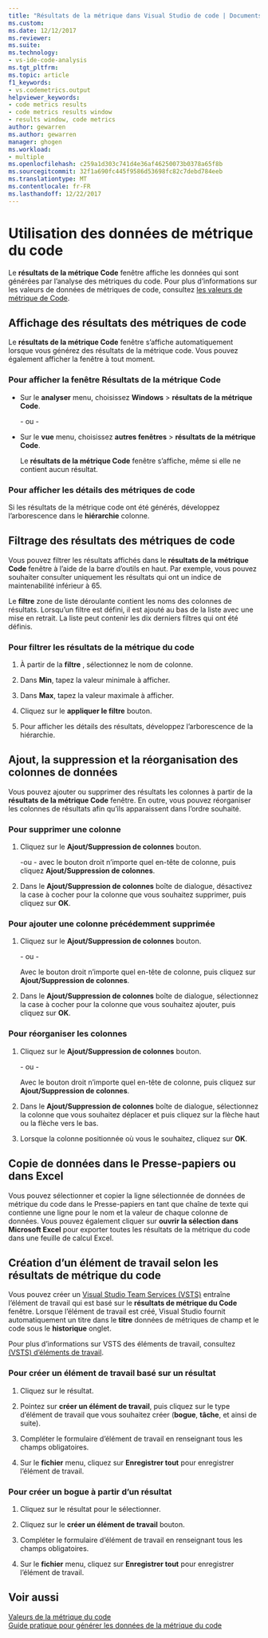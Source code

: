 ```yaml
---
title: "Résultats de la métrique dans Visual Studio de code | Documents Microsoft"
ms.custom: 
ms.date: 12/12/2017
ms.reviewer: 
ms.suite: 
ms.technology:
- vs-ide-code-analysis
ms.tgt_pltfrm: 
ms.topic: article
f1_keywords:
- vs.codemetrics.output
helpviewer_keywords:
- code metrics results
- code metrics results window
- results window, code metrics
author: gewarren
ms.author: gewarren
manager: ghogen
ms.workload:
- multiple
ms.openlocfilehash: c259a1d303c741d4e36af46250073b0378a65f8b
ms.sourcegitcommit: 32f1a690fc445f9586d53698fc82c7debd784eeb
ms.translationtype: MT
ms.contentlocale: fr-FR
ms.lasthandoff: 12/22/2017
---
```

# <a name="working-with-code-metrics-data"></a>Utilisation des données de métrique du code

Le **résultats de la métrique Code** fenêtre affiche les données qui sont générées par l’analyse des métriques du code. Pour plus d’informations sur les valeurs de données de métriques de code, consultez [les valeurs de métrique de Code](../code-quality/code-metrics-values.md).

## <a name="displaying-code-metrics-results"></a>Affichage des résultats des métriques de code

Le **résultats de la métrique Code** fenêtre s’affiche automatiquement lorsque vous générez des résultats de la métrique code. Vous pouvez également afficher la fenêtre à tout moment.

### <a name="to-display-the-code-metrics-results-window"></a>Pour afficher la fenêtre Résultats de la métrique Code

- Sur le **analyser** menu, choisissez **Windows** > **résultats de la métrique Code**.

   \- ou -

- Sur le **vue** menu, choisissez **autres fenêtres** > **résultats de la métrique Code**.

   Le **résultats de la métrique Code** fenêtre s’affiche, même si elle ne contient aucun résultat.

### <a name="to-view-code-metrics-details"></a>Pour afficher les détails des métriques de code

Si les résultats de la métrique code ont été générés, développez l’arborescence dans le **hiérarchie** colonne.

## <a name="filtering-code-metrics-results"></a>Filtrage des résultats des métriques de code

Vous pouvez filtrer les résultats affichés dans le **résultats de la métrique Code** fenêtre à l’aide de la barre d’outils en haut. Par exemple, vous pouvez souhaiter consulter uniquement les résultats qui ont un indice de maintenabilité inférieur à 65.

Le **filtre** zone de liste déroulante contient les noms des colonnes de résultats. Lorsqu’un filtre est défini, il est ajouté au bas de la liste avec une mise en retrait. La liste peut contenir les dix derniers filtres qui ont été définis.

### <a name="to-filter-the-code-metrics-results"></a>Pour filtrer les résultats de la métrique du code

1.  À partir de la **filtre** , sélectionnez le nom de colonne.

2.  Dans **Min**, tapez la valeur minimale à afficher.

3.  Dans **Max**, tapez la valeur maximale à afficher.

4.  Cliquez sur le **appliquer le filtre** bouton.

5.  Pour afficher les détails des résultats, développez l’arborescence de la hiérarchie.

## <a name="adding-removing-and-rearranging-data-columns"></a>Ajout, la suppression et la réorganisation des colonnes de données

Vous pouvez ajouter ou supprimer des résultats les colonnes à partir de la **résultats de la métrique Code** fenêtre. En outre, vous pouvez réorganiser les colonnes de résultats afin qu’ils apparaissent dans l’ordre souhaité.

### <a name="to-remove-a-column"></a>Pour supprimer une colonne

1. Cliquez sur le **Ajout/Suppression de colonnes** bouton.

     \-ou - avec le bouton droit n’importe quel en-tête de colonne, puis cliquez **Ajout/Suppression de colonnes**.

1. Dans le **Ajout/Suppression de colonnes** boîte de dialogue, désactivez la case à cocher pour la colonne que vous souhaitez supprimer, puis cliquez sur **OK**.

### <a name="to-add-a-previously-removed-column"></a>Pour ajouter une colonne précédemment supprimée

1. Cliquez sur le **Ajout/Suppression de colonnes** bouton.

     \- ou -

     Avec le bouton droit n’importe quel en-tête de colonne, puis cliquez sur **Ajout/Suppression de colonnes**.

1. Dans le **Ajout/Suppression de colonnes** boîte de dialogue, sélectionnez la case à cocher pour la colonne que vous souhaitez ajouter, puis cliquez sur **OK**.

### <a name="to-rearrange-columns"></a>Pour réorganiser les colonnes

1. Cliquez sur le **Ajout/Suppression de colonnes** bouton.

     \- ou -

     Avec le bouton droit n’importe quel en-tête de colonne, puis cliquez sur **Ajout/Suppression de colonnes**.

1. Dans le **Ajout/Suppression de colonnes** boîte de dialogue, sélectionnez la colonne que vous souhaitez déplacer et puis cliquez sur la flèche haut ou la flèche vers le bas.

1. Lorsque la colonne positionnée où vous le souhaitez, cliquez sur **OK**.

## <a name="copying-data-to-the-clipboard-or-excel"></a>Copie de données dans le Presse-papiers ou dans Excel

Vous pouvez sélectionner et copier la ligne sélectionnée de données de métrique du code dans le Presse-papiers en tant que chaîne de texte qui contienne une ligne pour le nom et la valeur de chaque colonne de données. Vous pouvez également cliquer sur **ouvrir la sélection dans Microsoft Excel** pour exporter toutes les résultats de la métrique du code dans une feuille de calcul Excel.

## <a name="creating-a-work-item-based-on-code-metric-results"></a>Création d’un élément de travail selon les résultats de métrique du code

Vous pouvez créer un [Visual Studio Team Services (VSTS)](/vsts/index) entraîne l’élément de travail qui est basé sur le **résultats de métrique du Code** fenêtre. Lorsque l’élément de travail est créé, Visual Studio fournit automatiquement un titre dans le **titre** données de métriques de champ et le code sous le **historique** onglet.

Pour plus d’informations sur VSTS des éléments de travail, consultez [(VSTS) d’éléments de travail](/vsts/work/work-items/index).

### <a name="to-create-a-work-item-based-on-a-result"></a>Pour créer un élément de travail basé sur un résultat

1.  Cliquez sur le résultat.

2.  Pointez sur **créer un élément de travail**, puis cliquez sur le type d’élément de travail que vous souhaitez créer (**bogue**, **tâche**, et ainsi de suite).

3.  Compléter le formulaire d’élément de travail en renseignant tous les champs obligatoires.

4.  Sur le **fichier** menu, cliquez sur **Enregistrer tout** pour enregistrer l’élément de travail.

### <a name="to-create-a-bug-based-on-a-result"></a>Pour créer un bogue à partir d’un résultat

1.  Cliquez sur le résultat pour le sélectionner.

2.  Cliquez sur le **créer un élément de travail** bouton.

3.  Compléter le formulaire d’élément de travail en renseignant tous les champs obligatoires.

4.  Sur le **fichier** menu, cliquez sur **Enregistrer tout** pour enregistrer l’élément de travail.

## <a name="see-also"></a>Voir aussi

[Valeurs de la métrique du code](../code-quality/code-metrics-values.md)  
[Guide pratique pour générer les données de la métrique du code](../code-quality/how-to-generate-code-metrics-data.md)